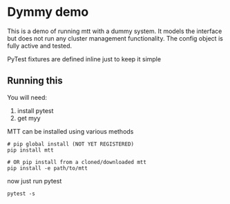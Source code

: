 # Dymmy demo

This is a demo of running mtt with a dummy system.  It models the interface but
does not run any cluster management functionality.
The config object is fully active and tested.

PyTest fixtures are defined inline just to keep it simple

## Running this

You will need:

1. install pytest
2. get myy

MTT can be installed using various methods
```
# pip global install (NOT YET REGISTERED)
pip install mtt

# OR pip install from a cloned/downloaded mtt
pip install -e path/to/mtt
```

now just run pytest

```
pytest -s
```

